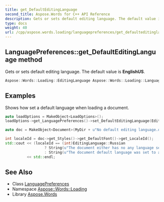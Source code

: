 ```yaml
---
title: get_DefaultEditingLanguage
second_title: Aspose.Words for C++ API Reference
description: Gets or sets default editing language. The default value is EnglishUS.
type: docs
weight: 40
url: /cpp/aspose.words.loading/languagepreferences/get_defaulteditinglanguage/
---
```

## LanguagePreferences::get_DefaultEditingLanguage method


Gets or sets default editing language. The default value is **EnglishUS**.

```cpp
Aspose::Words::Loading::EditingLanguage Aspose::Words::Loading::LanguagePreferences::get_DefaultEditingLanguage() const
```


## Examples



Shows how set a default language when loading a document. 
```cpp
auto loadOptions = MakeObject<LoadOptions>();
loadOptions->get_LanguagePreferences()->set_DefaultEditingLanguage(EditingLanguage::Russian);

auto doc = MakeObject<Document>(MyDir + u"No default editing language.docx", loadOptions);

int localeId = doc->get_Styles()->get_DefaultFont()->get_LocaleId();
std::cout << (localeId == (int)EditingLanguage::Russian
                  ? String(u"The document either has no any language set in defaults or it was set to Russian originally.")
                  : String(u"The document default language was set to another than Russian language originally, so it is not overridden."))
          << std::endl;
```

## See Also

* Class [LanguagePreferences](../)
* Namespace [Aspose::Words::Loading](../../)
* Library [Aspose.Words](../../../)
